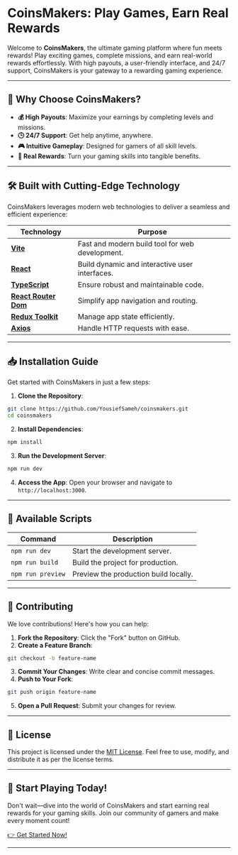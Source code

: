 # CoinsMakers: Play Games, Earn Real Rewards

Welcome to **CoinsMakers**, the ultimate gaming platform where fun meets rewards! Play exciting games, complete missions, and earn real-world rewards effortlessly. With high payouts, a user-friendly interface, and 24/7 support, CoinsMakers is your gateway to a rewarding gaming experience.

---

## 🚀 Why Choose CoinsMakers?

- **💰 High Payouts**: Maximize your earnings by completing levels and missions.
- **🕒 24/7 Support**: Get help anytime, anywhere.
- **🎮 Intuitive Gameplay**: Designed for gamers of all skill levels.
- **🌟 Real Rewards**: Turn your gaming skills into tangible benefits.

---

## 🛠️ Built with Cutting-Edge Technology

CoinsMakers leverages modern web technologies to deliver a seamless and efficient experience:

| Technology            | Purpose                                      |
|------------------------|----------------------------------------------|
| **[Vite](https://vitejs.dev/)**          | Fast and modern build tool for web development. |
| **[React](https://reactjs.org/)**        | Build dynamic and interactive user interfaces.  |
| **[TypeScript](https://www.typescriptlang.org/)** | Ensure robust and maintainable code.            |
| **[React Router Dom](https://reactrouter.com/)** | Simplify app navigation and routing.            |
| **[Redux Toolkit](https://redux-toolkit.js.org/)** | Manage app state efficiently.                   |
| **[Axios](https://axios-http.com/)**     | Handle HTTP requests with ease.                 |

---

## 📥 Installation Guide

Get started with CoinsMakers in just a few steps:

1. **Clone the Repository**:
  ```bash
  git clone https://github.com/YousiefSameh/coinsmakers.git
  cd coinsmakers
  ```

2. **Install Dependencies**:
  ```bash
  npm install
  ```

3. **Run the Development Server**:
  ```bash
  npm run dev
  ```

4. **Access the App**:
  Open your browser and navigate to `http://localhost:3000`.

---

## 📜 Available Scripts

| Command               | Description                                   |
|------------------------|-----------------------------------------------|
| `npm run dev`         | Start the development server.                 |
| `npm run build`       | Build the project for production.             |
| `npm run preview`     | Preview the production build locally.         |

---

## 🤝 Contributing

We love contributions! Here's how you can help:

1. **Fork the Repository**: Click the "Fork" button on GitHub.
2. **Create a Feature Branch**:
  ```bash
  git checkout -b feature-name
  ```
3. **Commit Your Changes**: Write clear and concise commit messages.
4. **Push to Your Fork**:
  ```bash
  git push origin feature-name
  ```
5. **Open a Pull Request**: Submit your changes for review.

---

## 📄 License

This project is licensed under the [MIT License](LICENSE). Feel free to use, modify, and distribute it as per the license terms.

---

## 🎉 Start Playing Today!

Don't wait—dive into the world of CoinsMakers and start earning real rewards for your gaming skills. Join our community of gamers and make every moment count!

[👉 Get Started Now!](https://github.com/YousiefSameh/coinsmakers)

---
